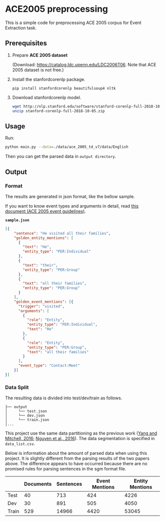 # ACE2005 preprocessing

This is a simple code for preprocessing ACE 2005 corpus for Event Extraction task.

## Prerequisites

1. Prepare **ACE 2005 dataset** 

   (Download: https://catalog.ldc.upenn.edu/LDC2006T06. Note that ACE 2005 dataset is not free.)

2. Install the stanfordcorenlp package.
   ```
   pip install stanfordcorenlp beautifulsoup4 nltk
   ```
    
3. Download stanfordcorenlp model.
    ```bash
    wget http://nlp.stanford.edu/software/stanford-corenlp-full-2018-10-05.zip
    unzip stanford-corenlp-full-2018-10-05.zip
    ```

## Usage

Run:

```bash
python main.py --data=./data/ace_2005_td_v7/data/English
``` 
Then you can get the parsed data in `output directory`. 

## Output

### Format

The results are generated in json format, like the bellow sample.

If you want to know event types and arguments in detail, read [this document (ACE 2005 event guidelines)](https://www.ldc.upenn.edu/sites/www.ldc.upenn.edu/files/english-events-guidelines-v5.4.3.pdf).


**`sample.json`**
```json
[{
    "sentence": "He visited all their families",
    "golden_entity_mentions": [
      {
        "text": "He",
        "entity_type": "PER:Individual"
      },
      {
        "text": "their",
        "entity_type": "PER:Group"
      },
      {
        "text": "all their families",
        "entity_type": "PER:Group"
      }
    ],
    "golden_event_mentions": [{
      "trigger": "visited",
      "arguments": [
        {
          "role": "Entity",
          "entity_type": "PER:Individual",
          "text": "He"
        },
        {
          "role": "Entity",
          "entity_type": "PER:Group",
          "text": "all their families"
        }
      ],
      "event_type": "Contact:Meet"
    }]
}]
```


### Data Split

The resulting data is divided into test/dev/train as follows.
```
├── output
│     └── test.json
│     └── dev.json
│     └── train.json
│...
```

This project use the same data partitioning as the previous work ([Yang and Mitchell, 2016](https://www.cs.cmu.edu/~bishan/papers/joint_event_naacl16.pdf);  [Nguyen et al., 2016](https://www.aclweb.org/anthology/N16-1034)). The data segmentation is specified in `data_list.csv`.

Below is information about the amount of parsed data when using this project. It is slightly different from the parsing results of the two papers above. The difference appears to have occurred because there are no promised rules for parsing sentences in the sgm format file.


|       	| Documents 	|  Sentences 	|Event Mentions 	| Entity Mentions 	|
|-------	|-----------|-----------	|----------------	|-----------------	|
| Test  	| 40        | 713           | 424            	| 4226            	|
| Dev   	| 30        | 891           | 505            	| 4050            	|
| Train 	| 529       | 14966         | 4420           	| 53045           	|



